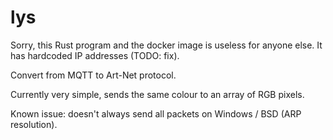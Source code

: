 # lys

Sorry, this Rust program and the docker image is useless for anyone else.
It has hardcoded IP addresses (TODO: fix).

Convert from MQTT to Art-Net protocol.

Currently very simple, sends the same colour to an array of RGB pixels.



Known issue: doesn't always send all packets on Windows / BSD (ARP resolution).
